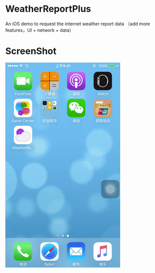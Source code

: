 # WeatherReportPlus
An iOS demo to request the internet weather report data （add more features，UI + network + data）
# ScreenShot
![](https://github.com/tashaxing/WeatherReportPlus/raw/master/pic/weatherplus.gif)<br/>
